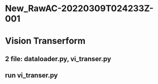 # New_RawAC-20220309T024233Z-001
# Vision Transerform
## 2 file: dataloader.py, vi_transer.py
## run vi_transer.py
